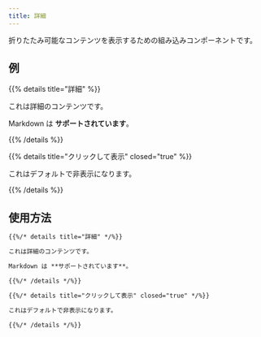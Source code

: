 ```yaml
---
title: 詳細
---
```


折りたたみ可能なコンテンツを表示するための組み込みコンポーネントです。

<!--more-->

## 例

{{% details title="詳細" %}}

これは詳細のコンテンツです。

Markdown は **サポートされています**。

{{% /details %}}

{{% details title="クリックして表示" closed="true" %}}

これはデフォルトで非表示になります。

{{% /details %}}

## 使用方法

````markdown
{{%/* details title="詳細" */%}}

これは詳細のコンテンツです。

Markdown は **サポートされています**。

{{%/* /details */%}}
````

````markdown
{{%/* details title="クリックして表示" closed="true" */%}}

これはデフォルトで非表示になります。

{{%/* /details */%}}
````
